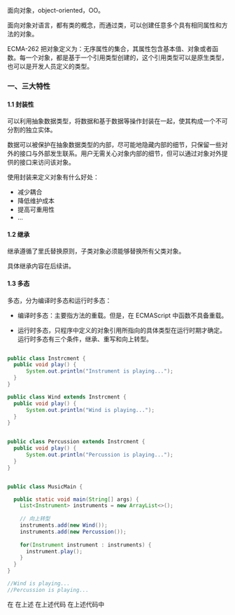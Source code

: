 
面向对象，object-oriented，OO。

面向对象对语言，都有类的概念，而通过类，可以创建任意多个具有相同属性和方法的对象。

ECMA-262 把对象定义为：无序属性的集合，其属性包含基本值、对象或者函数。每一个对象，都是基于一个引用类型创建的，这个引用类型可以是原生类型，也可以是开发人员定义的类型。


### 一、三大特性

#### 1.1 封装性

可以利用抽象数据类型，将数据和基于数据等操作封装在一起，使其构成一个不可分割的独立实体。

数据可以被保护在抽象数据类型的内部，尽可能地隐藏内部的细节，只保留一些对外的接口与外部发生联系。用户无需关心对象内部的细节，但可以通过对象对外提供的接口来访问该对象。

使用封装来定义对象有什么好处：

- 减少耦合
- 降低维护成本
- 提高可重用性
- ...

#### 1.2 继承

继承遵循了里氏替换原则，子类对象必须能够替换所有父类对象。

具体继承内容在后续讲。

#### 1.3 多态

多态，分为编译时多态和运行时多态：

- 编译时多态：主要指方法的重载。但是，在 ECMAScript 中函数不具备重载。

- 运行时多态，只程序中定义的对象引用所指向的具体类型在运行时期才确定。运行时多态有三个条件，继承、重写和向上转型。

```java

public class Instrcment {
  public void play() {
      System.out.println("Instrument is playing...");
  }
}

public class Wind extends Instrcment {
  public void play() {
      System.out.println("Wind is playing...");
  }
}


public class Percussion extends Instrcment {
  public void play() {
      System.out.println("Percussion is playing...");
  }
}


public class MusicMain {

  public static void main(String[] args) {
    List<Instrument> instruments = new ArrayList<>();
    
    // 向上转型
    instruments.add(new Wind());
    instruments.add(new Percussion());
    
    for(Instrument instrument : instruments) {
      instrument.play();
    }
  }
}

//Wind is playing...
//Percussion is playing...

```

在
在上述
在上述代码
在上述代码中

